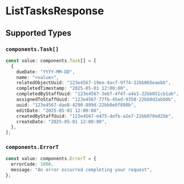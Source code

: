 # ListTasksResponse


## Supported Types

### `components.Task[]`

```typescript
const value: components.Task[] = [
  {
    dueDate: "YYYY-MM-DD",
    name: "<value>",
    relatedObjectUuid: "123e4567-19ee-4acf-9f74-22bb065eaebb",
    completedTimestamp: "2025-05-01 12:00:00",
    completedByStaffUuid: "123e4567-3eb7-4f4f-a4e1-22bb051cb1ab",
    assignedToStaffUuid: "123e4567-77fb-45ed-9358-22bb0d2abb0b",
    uuid: "123e4567-dae8-4290-899d-22bb0e0f898b",
    editDate: "2025-05-01 12:00:00",
    createdByStaffUuid: "123e4567-e475-4efb-a2e7-22bb070ed2bb",
    createDate: "2025-05-01 12:00:00",
  },
];
```

### `components.ErrorT`

```typescript
const value: components.ErrorT = {
  errorCode: 1000,
  message: "An error occurred completing your request",
};
```

